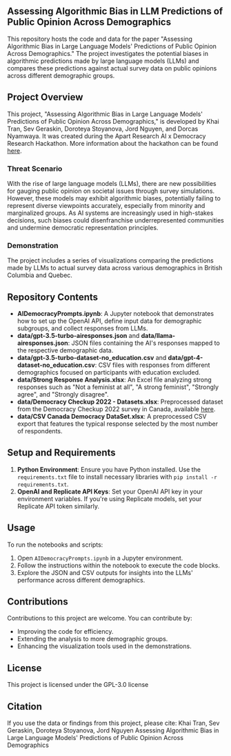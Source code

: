 ## Assessing Algorithmic Bias in LLM Predictions of Public Opinion Across Demographics

This repository hosts the code and data for the paper "Assessing Algorithmic Bias in Large Language Models' Predictions of Public Opinion Across Demographics." The project investigates the potential biases in algorithmic predictions made by large language models (LLMs) and compares these predictions against actual survey data on public opinions across different demographic groups.

## Project Overview

This project, "Assessing Algorithmic Bias in Large Language Models' Predictions of Public Opinion Across Demographics," is developed by Khai Tran, Sev Geraskin, Doroteya Stoyanova, Jord Nguyen, and Dorcas Nyamwaya. It was created during the Apart Research AI x Democracy Research Hackathon. More information about the hackathon can be found [here](https://www.apartresearch.com/post/join-ai-democracy).

### Threat Scenario

With the rise of large language models (LLMs), there are new possibilities for gauging public opinion on societal issues through survey simulations. However, these models may exhibit algorithmic biases, potentially failing to represent diverse viewpoints accurately, especially from minority and marginalized groups. As AI systems are increasingly used in high-stakes decisions, such biases could disenfranchise underrepresented communities and undermine democratic representation principles.

### Demonstration

The project includes a series of visualizations comparing the predictions made by LLMs to actual survey data across various demographics in British Columbia and Quebec.

## Repository Contents

- **AIDemocracyPrompts.ipynb**: A Jupyter notebook that demonstrates how to set up the OpenAI API, define input data for demographic subgroups, and collect responses from LLMs.
- **data/gpt-3.5-turbo-airesponses.json** and **data/llama-airesponses.json**: JSON files containing the AI's responses mapped to the respective demographic data.
- **data/gpt-3.5-turbo-dataset-no_education.csv** and **data/gpt-4-dataset-no_education.csv**: CSV files with responses from different demographics focused on participants with education excluded.
- **data/Strong Response Analysis.xlsx**: An Excel file analyzing strong responses such as "Not a feminist at all", "A strong feminist", "Strongly agree", and "Strongly disagree".
- **data/Democracy Checkup 2022 - Datasets.xlsx**: Preprocessed dataset from the Democracy Checkup 2022 survey in Canada, available [here](https://odesi.ca/en/details?id=/odesi/doi__10-5683_SP3_TEKM3T.xml).
- **data/CSV Canada Democracy DataSet.xlsx**: A preprocessed CSV export that features the typical response selected by the most number of respondents.

## Setup and Requirements

1. **Python Environment**: Ensure you have Python installed. Use the `requirements.txt` file to install necessary libraries with `pip install -r requirements.txt`.
2. **OpenAI and Replicate API Keys**: Set your OpenAI API key in your environment variables. If you're using Replicate models, set your Replicate API token similarly.

## Usage

To run the notebooks and scripts:

1. Open `AIDemocracyPrompts.ipynb` in a Jupyter environment.
2. Follow the instructions within the notebook to execute the code blocks.
3. Explore the JSON and CSV outputs for insights into the LLMs' performance across different demographics.

## Contributions

Contributions to this project are welcome. You can contribute by:

- Improving the code for efficiency.
- Extending the analysis to more demographic groups.
- Enhancing the visualization tools used in the demonstrations.

## License

This project is licensed under the GPL-3.0 license

## Citation

If you use the data or findings from this project, please cite:
Khai Tran, Sev Geraskin, Doroteya Stoyanova, Jord Nguyen
Assessing Algorithmic Bias in Large Language Models' Predictions of Public Opinion Across Demographics
